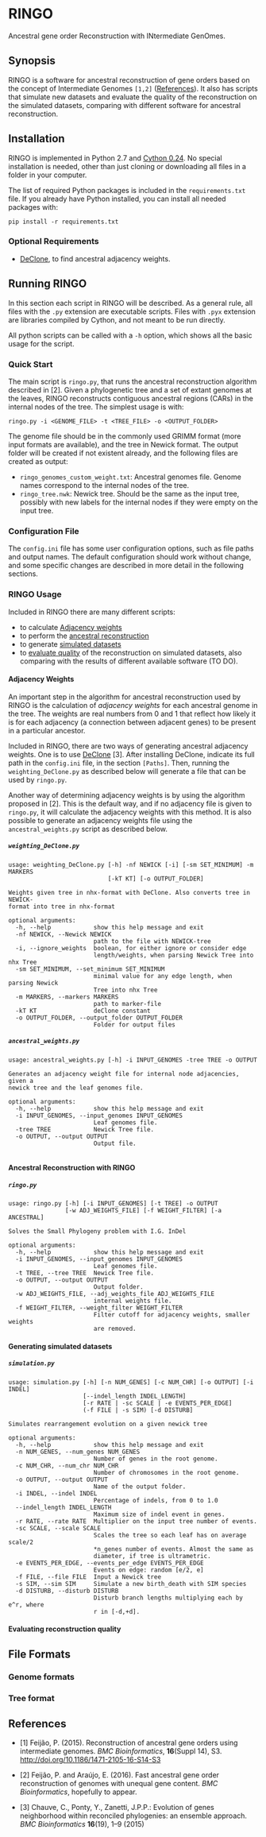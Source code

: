 # RINGO
Ancestral gene order Reconstruction with INtermediate GenOmes.

## Synopsis
RINGO is a software for ancestral reconstruction of gene orders based on the concept of Intermediate Genomes `[1,2]`
([References](#references)). It also has scripts that simulate new datasets and evaluate the quality of the reconstruction on the simulated datasets, comparing with different software for ancestral reconstruction.

## Installation
RINGO is implemented in Python 2.7 and [Cython 0.24](http://cython.org). No special installation is needed, other than just cloning or downloading all files in a folder in your computer.

The list of required Python packages is included in the `requirements.txt` file. 
If you already have Python installed, you can install all needed packages with:
```
pip install -r requirements.txt
```
### Optional Requirements

* [DeClone](https://github.com/yannponty/DeClone), to find ancestral adjacency weights.

## Running RINGO

In this section each script in RINGO will be described. As a general rule, all files with the `.py` extension are executable 
scripts. Files with `.pyx` extension are libraries compiled by Cython, and not meant to be run directly.

All python scripts can be called with a `-h` option, which shows all the basic usage for the script.

### Quick Start

The main script is `ringo.py`, that runs the ancestral reconstruction algorithm described in [2]. 
Given a phylogenetic tree and a set of extant genomes at the leaves, RINGO reconstructs contiguous ancestral regions (CARs) 
in the internal nodes of the tree. The simplest usage is with:

```
ringo.py -i <GENOME_FILE> -t <TREE_FILE> -o <OUTPUT_FOLDER>
```

The genome file should be in the commonly used GRIMM format (more input formats are available), and the tree in Newick format.
The output folder will be created if not existent already, and the following files are created as output:
* `ringo_genomes_custom_weight.txt`: Ancestral genomes file. Genome names correspond to the internal nodes of the tree.
* `ringo_tree.nwk`: Newick tree. Should be the same as the input tree, possibly with new labels for the internal nodes if they were empty on the input tree.

### Configuration File

The `config.ini` file has some user configuration options, such as file paths and output names. The default configuration should work without change, and some specific changes are described in more detail in the following sections.

### RINGO Usage

Included in RINGO there are many different scripts: 
* to calculate [Adjacency weights](#adjacency-weights)
* to perform the [ancestral reconstruction](#ancestral-reconstruction-with-ringo)
* to generate [simulated datasets](#generating-simulated-datasets)
* to [evaluate quality](#evaluating-reconstruction-quality) of the reconstruction on simulated datasets, also comparing with the results of different available software (TO DO).

#### Adjacency Weights

An important step in the algorithm for ancestral reconstruction used by RINGO is the calculation of *adjacency weights* for each ancestral genome in the tree. The weights are real numbers from 0 and 1 that reflect how likely it is for each adjacency (a connection between adjacent genes) to be present in a particular ancestor. 

Included in RINGO, there are two ways of generating ancestral adjacency weights. One is to use [DeClone](https://github.com/yannponty/DeClone) [3]. After installing DeClone, indicate its full path in the `config.ini` file, in the section `[Paths]`. Then, running the `weighting_DeClone.py` as described below will generate a file that can be used by `ringo.py`.

Another way of determining adjacency weights is by using the algorithm proposed in [2]. This is the default way, and if no adjacency file is given to `ringo.py`, it will calculate the adjacency weights with this method. It is also possible to generate an adjacency weights file using the `ancestral_weights.py` script as described below.

##### `weighting_DeClone.py`
```
usage: weighting_DeClone.py [-h] -nf NEWICK [-i] [-sm SET_MINIMUM] -m MARKERS
                            [-kT KT] [-o OUTPUT_FOLDER]

Weights given tree in nhx-format with DeClone. Also converts tree in NEWICK-
format into tree in nhx-format

optional arguments:
  -h, --help            show this help message and exit
  -nf NEWICK, --Newick NEWICK
                        path to the file with NEWICK-tree
  -i, --ignore_weights  boolean, for either ignore or consider edge
                        length/weights, when parsing Newick Tree into nhx Tree
  -sm SET_MINIMUM, --set_minimum SET_MINIMUM
                        minimal value for any edge length, when parsing Newick
                        Tree into nhx Tree
  -m MARKERS, --markers MARKERS
                        path to marker-file
  -kT KT                deClone constant
  -o OUTPUT_FOLDER, --output_folder OUTPUT_FOLDER
                        Folder for output files
```

##### `ancestral_weights.py`

```
usage: ancestral_weights.py [-h] -i INPUT_GENOMES -tree TREE -o OUTPUT

Generates an adjacency weight file for internal node adjacencies, given a
newick tree and the leaf genomes file.

optional arguments:
  -h, --help            show this help message and exit
  -i INPUT_GENOMES, --input_genomes INPUT_GENOMES
                        Leaf genomes file.
  -tree TREE            Newick Tree file.
  -o OUTPUT, --output OUTPUT
                        Output file.
                        
```
#### Ancestral Reconstruction with RINGO
##### `ringo.py`

```
usage: ringo.py [-h] [-i INPUT_GENOMES] [-t TREE] -o OUTPUT
                [-w ADJ_WEIGHTS_FILE] [-f WEIGHT_FILTER] [-a ANCESTRAL]

Solves the Small Phylogeny problem with I.G. InDel

optional arguments:
  -h, --help            show this help message and exit
  -i INPUT_GENOMES, --input_genomes INPUT_GENOMES
                        Leaf genomes file.
  -t TREE, --tree TREE  Newick Tree file.
  -o OUTPUT, --output OUTPUT
                        Output folder.
  -w ADJ_WEIGHTS_FILE, --adj_weights_file ADJ_WEIGHTS_FILE
                        internal weights file.
  -f WEIGHT_FILTER, --weight_filter WEIGHT_FILTER
                        Filter cutoff for adjacency weights, smaller weights
                        are removed.
```


#### Generating simulated datasets
##### `simulation.py`

```
usage: simulation.py [-h] [-n NUM_GENES] [-c NUM_CHR] [-o OUTPUT] [-i INDEL]
                     [--indel_length INDEL_LENGTH]
                     [-r RATE | -sc SCALE | -e EVENTS_PER_EDGE]
                     (-f FILE | -s SIM) [-d DISTURB]

Simulates rearrangement evolution on a given newick tree

optional arguments:
  -h, --help            show this help message and exit
  -n NUM_GENES, --num_genes NUM_GENES
                        Number of genes in the root genome.
  -c NUM_CHR, --num_chr NUM_CHR
                        Number of chromosomes in the root genome.
  -o OUTPUT, --output OUTPUT
                        Name of the output folder.
  -i INDEL, --indel INDEL
                        Percentage of indels, from 0 to 1.0
  --indel_length INDEL_LENGTH
                        Maximum size of indel event in genes.
  -r RATE, --rate RATE  Multiplier on the input tree number of events.
  -sc SCALE, --scale SCALE
                        Scales the tree so each leaf has on average scale/2
                        *n_genes number of events. Almost the same as
                        diameter, if tree is ultrametric.
  -e EVENTS_PER_EDGE, --events_per_edge EVENTS_PER_EDGE
                        Events on edge: random [e/2, e]
  -f FILE, --file FILE  Input a Newick tree
  -s SIM, --sim SIM     Simulate a new birth_death with SIM species
  -d DISTURB, --disturb DISTURB
                        Disturb branch lengths multiplying each by e^r, where
                        r in [-d,+d].
```


#### Evaluating reconstruction quality


## File Formats

### Genome formats

### Tree format

## References

* [1] Feijão, P. (2015). Reconstruction of ancestral gene orders using intermediate genomes. *BMC Bioinformatics*, **16**(Suppl 14), S3. http://doi.org/10.1186/1471-2105-16-S14-S3

* [2] Feijão, P. and Araújo, E. (2016). Fast ancestral gene order reconstruction of genomes with unequal gene content. *BMC Bioinformatics*, hopefully to appear.

* [3] Chauve, C., Ponty, Y., Zanetti, J.P.P.: Evolution of genes neighborhood within reconciled phylogenies: an ensemble approach. *BMC Bioinformatics* **16**(19), 1–9 (2015)
